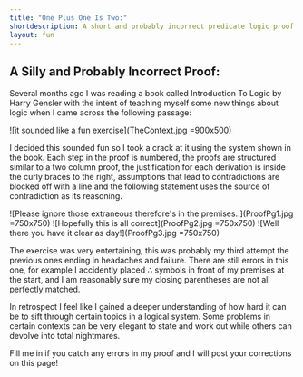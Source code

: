 ```yaml
---
title: "One Plus One Is Two:"
shortdescription: A short and probably incorrect predicate logic proof that one plus one is indeed two.
layout: fun
---
```

## A Silly and Probably Incorrect Proof: 
Several months ago I was reading a book called Introduction To Logic by Harry Gensler with the intent of teaching myself some new things about logic
when I came across the following passage:

![it sounded like a fun exercise](TheContext.jpg =900x500)

I decided this sounded fun so I took a crack at it using the system shown in the book. Each step in the proof is numbered, 
the proofs are structured similar to a two column proof, the justification for each derivation is inside the curly braces to the right, 
assumptions that lead to contradictions are blocked off with a line and the following statement uses the source of contradiction as its reasoning.
  
![Please ignore those extraneous therefore's in the premises..](ProofPg1.jpg =750x750)
![Hopefully this is all correct](ProofPg2.jpg =750x750)
![Well there you have it clear as day!](ProofPg3.jpg =750x750)

The exercise was very entertaining, this was probably my third attempt the previous ones ending in headaches and failure. 
There are still errors in this one, 
for example I accidently placed ∴ symbols in front of my premises at the start, 
and I am reasonably sure my closing parentheses are not all perfectly matched.
  
In retrospect I feel like I gained a deeper understanding of how hard it can be to sift through certain topics in a logical system. 
Some problems in certain contexts can be very elegant to state and work out while others can devolve into total nightmares.

Fill me in if you catch any errors in my proof and I will post your corrections on this page!
